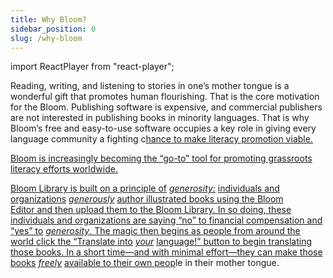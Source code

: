 ```yaml
---
title: Why Bloom?
sidebar_position: 0
slug: /why-bloom
---
```


import ReactPlayer from "react-player";

<ReactPlayer controls url="https://youtu.be/6I7kPXwwy6Q?feature=shared" />


Reading, writing, and listening to stories in one’s mother tongue is a wonderful gift that promotes human flourishing. That is the core motivation for the Bloom. Publishing software is expensive, and commercial publishers are not interested in publishing books in minority languages. That is why Bloom’s free and easy-to-use software occupies a key role in giving every language community a fighting c<u>hance to make literacy promotion viable.</u> 


<u>Bloom is increasingly becoming the “go-to” tool for promoting grassroots literacy efforts worldwide.</u>


<u>Bloom Library is built on a principle of</u> <u>_generosity:_</u> <u>individuals and organizations</u> <u>_generously_</u> <u>author illustrated books using the Bloom Editor and then upload them to the Bloom Library. In so doing, these individuals and organizations are saying “no” to financial compensation and “yes” to</u> <u>_generosity_</u><u>. The magic then begins as people from around the world click the “Translate into</u> <u>_your_</u> <u>language!” button to begin translating those books. In a short time—and with minimal effort—they can make those books</u> <u>_freely_</u> <u>available to their own peop</u>le in their mother tongue.

